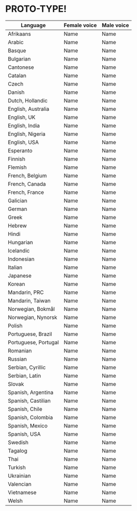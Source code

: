 # PROTO-TYPE!
| Language      | Female voice  | Male voice    |
| ------------- | ------------- | ------------- |
| Afrikaans  | Name  | Name |
| Arabic  | Name  | Name |
| Basque  | Name  | Name |
| Bulgarian  | Name  | Name |
| Cantonese  | Name  | Name |
| Catalan  | Name  | Name |
| Czech  | Name  | Name |
| Danish  | Name  | Name |
| Dutch, Hollandic  | Name  | Name |
| English, Australia  | Name  | Name |
| English, UK  | Name  | Name |
| English, India  | Name  | Name |
| English, Nigeria  | Name  | Name |
| English, USA  | Name  | Name |
| Esperanto  | Name  | Name |
| Finnish  | Name  | Name |
| Flemish  | Name  | Name |
| French, Belgium  | Name  | Name |
| French, Canada  | Name  | Name |
| French, France  | Name  | Name |
| Galician  | Name  | Name |
| German  | Name  | Name |
| Greek  | Name  | Name |
| Hebrew  | Name  | Name |
| Hindi  | Name  | Name |
| Hungarian  | Name  | Name |
| Icelandic  | Name  | Name |
| Indonesian  | Name  | Name |
| Italian  | Name  | Name |
| Japanese  | Name  | Name |
| Korean  | Name  | Name |
| Mandarin, PRC  | Name  | Name |
| Mandarin, Taiwan  | Name  | Name |
| Norwegian, Bokmål  | Name  | Name |
| Norwegian, Nynorsk  | Name  | Name |
| Polish  | Name  | Name |
| Portuguese, Brazil  | Name  | Name |
| Portuguese, Portugal  | Name  | Name |
| Romanian  | Name  | Name |
| Russian  | Name  | Name |
| Serbian, Cyrillic  | Name  | Name |
| Serbian, Latin  | Name  | Name |
| Slovak  | Name  | Name |
| Spanish, Argentina  | Name  | Name |
| Spanish, Castilian  | Name  | Name |
| Spanish, Chile  | Name  | Name |
| Spanish, Colombia  | Name  | Name |
| Spanish, Mexico  | Name  | Name |
| Spanish, USA  | Name  | Name |
| Swedish  | Name  | Name |
| Tagalog  | Name  | Name |
| Thai  | Name  | Name |
| Turkish  | Name  | Name |
| Ukrainian  | Name  | Name |
| Valencian  | Name  | Name |
| Vietnamese  | Name  | Name |
| Welsh  | Name  | Name |

